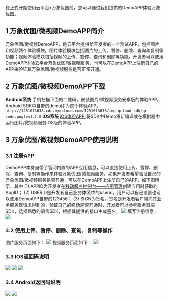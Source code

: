 在正式开始使用云平台•万象优图前，您可以通过我们提供的DemoAPP体验万象优图。

## 1 万象优图/微视频DemoAPP简介
万象优图/微视频DemoAPP，是云平台提供给开发者的一个测试APP，包括图片和视频两个体验模块。图片体验模块包括图片的上传、暂停、删除、查询和复制等功能；视频体验模块包括视频的上传、暂停、查询和删除等功能。开发者可以使用DemoAPP体验云平台万象优图/微视频服务，也可以在DemoAPP上注册自己的APP来验证其万象优图/微视频服务是否正常开通。 

## 2 万象优图/微视频DemoAPP下载
**Android系统**
手机扫描下面的二维码，安装图片/微视频服务安卓版的体验APP。Android SDK中自带的demo即为这个体验APP。
`http://1251013638.cdn.myqcloud.com/1251013638/img-qcloud-sdk/qr-code.png?v=1.1.0`
**iOS系统**
[iOS体验APP ](http://imgcache.tce.fsphere.cn/image/qzonestyle.gtimg.cn/qzone/vas/opensns/res/doc/QCloudDemo-ios-v1.1.0.zip)
将SDK中Demo重新编译或在模拟器中运行图片/微视频服务iOS版的体验APP。

## 3	万象优图/微视频DemoAPP使用说明
### 3.1	注册APP
DemoAPP本身自带了官网内置的APP应用信息，可以直接使用上传、暂停、删除、查询、复制等操作来体验万象优图/微视频服务。如果开发者希望验证自己的万象优图/微视频服务是否开通，可以在DemoAPP上注册自己的APP，如下图所示，其中
(1) APPID为开发者在[移动服务控制台——应用管理](http://app.qcloud.com/)创建应用时获取的AppID；
(2) USERID是开发者自己业务体系中的userid，用户可以自己设置也可以使用DemoAPP自带的123456；
(3) SIGN为签名。签名是开发者客户端向其业务服务器请求得到的，验证自己的移动是否开通时，开发者可以参考服务器端SDK，选择熟悉的语言SDK，根据其提供的接口生成签名。
![](http://imgcache.tce.fsphere.cn/image/qzonestyle.gtimg.cn/qzone/vas/opensns/res/img/demo-1.jpg)
填写注册信息：
![](http://imgcache.tce.fsphere.cn/image/qzonestyle.gtimg.cn/qzone/vas/opensns/res/img/demo-2.jpg)

### 3.2	使用上传、暂停、删除、查询、复制等操作
图片服务页面如下：
![](http://imgcache.tce.fsphere.cn/image/qzonestyle.gtimg.cn/qzone/vas/opensns/res/img/demo-3.jpg)
视频服务页面如下：
![](http://imgcache.tce.fsphere.cn/image/qzonestyle.gtimg.cn/qzone/vas/opensns/res/img/demo-4.jpg)

### 3.3	IOS返回码说明
![](http://imgcache.tce.fsphere.cn/image/qzonestyle.gtimg.cn/qzone/vas/opensns/res/img/demo-5.jpg)
![](http://imgcache.tce.fsphere.cn/image/qzonestyle.gtimg.cn/qzone/vas/opensns/res/img/demo-6.jpg)
![](http://imgcache.tce.fsphere.cn/image/qzonestyle.gtimg.cn/qzone/vas/opensns/res/img/demo-7.jpg)

### 3.4	Android返回码说明
![](http://imgcache.tce.fsphere.cn/image/qzonestyle.gtimg.cn/qzone/vas/opensns/res/img/demo-8.jpg)
![](http://imgcache.tce.fsphere.cn/image/qzonestyle.gtimg.cn/qzone/vas/opensns/res/img/demo-9.jpg)
